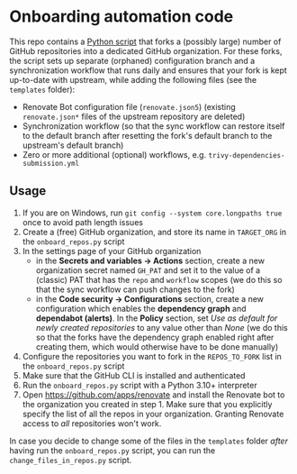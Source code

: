 # Onboarding automation code

This repo contains a [Python script](./onboard_repos.py) that forks a (possibly large) number of GitHub repositories into a dedicated GitHub organization. For these forks, the script sets up separate (orphaned) configuration branch and a synchronization workflow that runs daily and ensures that your fork is kept up-to-date with upstream, while adding the following files (see the `templates` folder):

- Renovate Bot configuration file (`renovate.json5`) (existing `renovate.json*` files of the upstream repository are deleted)
- Synchronization workflow (so that the sync workflow can restore itself to the default branch after resetting the fork's default branch to the upstream's default branch)
- Zero or more additional (optional) workflows, e.g. `trivy-dependencies-submission.yml`

## Usage

1. If you are on Windows, run `git config --system core.longpaths true` once to avoid path length issues
2. Create a (free) GitHub organization, and store its name in `TARGET_ORG` in the `onboard_repos.py` script
3. In the settings page of your GitHub organization
   * in the **Secrets and variables -> Actions** section, create a new organization secret named `GH_PAT` and set it to the value of a (classic) PAT that has the `repo` and `workflow` scopes (we do this so that the sync workflow can push changes to the fork)
   * in the **Code security -> Configurations** section, create a new configuration which enables the **dependency graph** and **dependabot (alerts)**. In the **Policy** section, set _Use as default for newly created repositories_ to any value other than _None_ (we do this so that the forks have the dependency graph enabled right after creating them, which would otherwise have to be done manually)
4. Configure the repositories you want to fork in the `REPOS_TO_FORK` list in the `onboard_repos.py` script
5. Make sure that the GitHub CLI is installed and authenticated
6. Run the `onboard_repos.py` script with a Python 3.10+ interpreter
7. Open https://github.com/apps/renovate and install the Renovate bot to the organization you created in step 1. Make sure that you explicitly specify the list of all the repos in your organization. Granting Renovate access to _all_ repositories won't work.

In case you decide to change some of the files in the `templates` folder _after_ having run the `onboard_repos.py` script, you can run the `change_files_in_repos.py` script.
